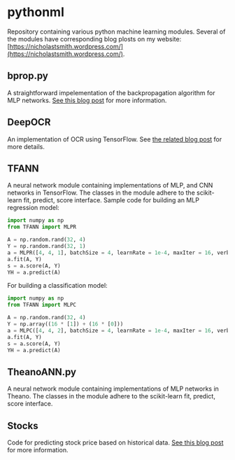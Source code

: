 # pythonml

Repository containing various python machine learning modules. Several of the modules have corresponding blog plosts on my website: [https://nicholastsmith.wordpress.com/](https://nicholastsmith.wordpress.com/).

## bprop.py

A straightforward impelementation of the backpropagation algorithm for MLP networks. [See this blog post](https://nicholastsmith.wordpress.com/2016/03/27/multi-layer-perceptrons-and-backpropagation-a-derivation-and-implementation-in-python/) for more information.

## DeepOCR

An implementation of OCR using TensorFlow. See [the related blog post](https://nicholastsmith.wordpress.com/2017/10/14/deep-learning-ocr-using-tensorflow-and-python/) for more details.

## TFANN

A neural network module containing implementations of MLP, and CNN networks in TensorFlow. The classes in the module adhere to the scikit-learn fit, predict, score interface. Sample code for building an MLP regression model:

```python
import numpy as np
from TFANN import MLPR

A = np.random.rand(32, 4)
Y = np.random.rand(32, 1)
a = MLPR([4, 4, 1], batchSize = 4, learnRate = 1e-4, maxIter = 16, verbose = True)
a.fit(A, Y)
s = a.score(A, Y)
YH = a.predict(A)
```

For building a classification model:

```python
import numpy as np
from TFANN import MLPC

A = np.random.rand(32, 4)
Y = np.array((16 * [1]) + (16 * [0]))
a = MLPC([4, 4, 2], batchSize = 4, learnRate = 1e-4, maxIter = 16, verbose = True)
a.fit(A, Y)
s = a.score(A, Y)
YH = a.predict(A)
```

## TheanoANN.py

A neural network module containing implementations of MLP networks in Theano. The classes in the module adhere to the scikit-learn fit, predict, score interface.

## Stocks

Code for predicting stock price based on historical data. [See this blog post](https://nicholastsmith.wordpress.com/2016/11/04/stock-market-prediction-in-python-part-2/) for more information.